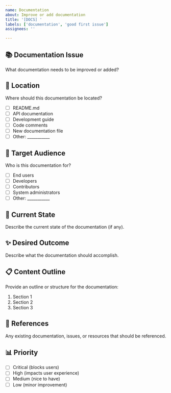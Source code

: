 ```yaml
---
name: Documentation
about: Improve or add documentation
title: '[DOCS] '
labels: ['documentation', 'good first issue']
assignees: ''

---
```


## 📚 Documentation Issue
What documentation needs to be improved or added?

## 📍 Location
Where should this documentation be located?
- [ ] README.md
- [ ] API documentation
- [ ] Development guide
- [ ] Code comments
- [ ] New documentation file
- [ ] Other: ___________

## 🎯 Target Audience
Who is this documentation for?
- [ ] End users
- [ ] Developers
- [ ] Contributors
- [ ] System administrators
- [ ] Other: ___________

## 📝 Current State
Describe the current state of the documentation (if any).

## ✨ Desired Outcome
Describe what the documentation should accomplish.

## 📋 Content Outline
Provide an outline or structure for the documentation:
1. Section 1
2. Section 2
3. Section 3

## 🔗 References
Any existing documentation, issues, or resources that should be referenced.

## 📊 Priority
- [ ] Critical (blocks users)
- [ ] High (impacts user experience)
- [ ] Medium (nice to have)
- [ ] Low (minor improvement)
